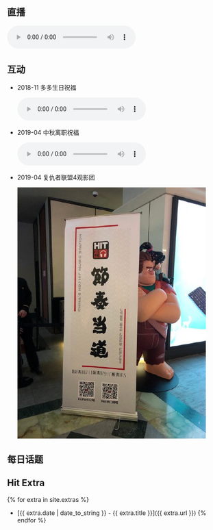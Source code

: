 ## 直播

<audio src="http://sk.cri.cn/887.m3u8" title="HitFM 直播" autoplay controls></audio>

## 互动

- 2018-11 多多生日祝福

    <audio src="/assets/audios/20181109.aac" title="多多生日祝福" controls></audio>

- 2019-04 中秋离职祝福

    <audio src="/assets/audios/20190417.aac" title="中秋离职祝福" controls></audio>

- 2019-04 复仇者联盟4观影团

    ![节奏当道](/assets/images/20190423-3.jpg)

## 每日话题


## Hit Extra

{% for extra in site.extras %}
- [{{ extra.date | date_to_string }} - {{ extra.title }}]({{ extra.url }})
{% endfor %}